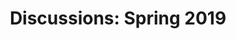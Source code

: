 ---
title: "Discussions: Spring 2019"
linktitle: "Spring 2019"

location: <?UNK?>
date: <?UNK?>
frequency: <?UNK?>

# Summarize the Group's content for this semester
summary: >-
  We're working on filling this out!

draft: false

# DO NOT EDIT BELOW THIS LINE ----------
toc: true
weight: 999942

menu_name: discussions_sp19

menu:
  discussions_sp19:
    weight: 1
  groups:
    parent: Discussions
    identifier: discussions_sp19

user_groups:
  - sp19-discussions-director
  - sp19-discussions-coordinator
---